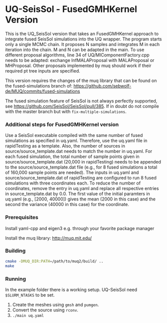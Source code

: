 # UQ-SeisSol - FusedGMHKernel Version
This is the UQ_SeisSol version that takes an FusedGMHKernel approach to integrate fused SeisSol simulations into the UQ wrapper. The program starts only a single MCMC chain. It proposes N samples and integrates M in each iteration into the chain. M and N can be adapted in the main. To use different proposal algorithms, line 34 of UQ/MIComponentFactory.cpp needs to be adapted: exchange InfMALAProposal with MALAProposal or MHProposal. Other proposals implemented by muq should work if their required pt tree inputs are specified.

This version requires the changes of the muq library that can be found on the fused-simulations branch of: https://github.com/sebwolf-de/MUQ/commits/fused-simulations

The fused simulation feature of SeisSol is not always perfectly supported, see https://github.com/SeisSol/SeisSol/pull/385. If in doubt do not compile with the master branch but with `fix-multiple-simulations`.

### Additional steps for FusedGMHKernel version
Use a SeisSol executable compiled with the same number of fused simulations as specified in uq.yaml. Therefore, use the uq.yaml file in rapidTesting as a template. Also, the number of sources in source/source_template.dat needs to match the number in uq.yaml. For each fused simulation, the total number of sample points given in source/source_template.dat (20,000 in rapidTesting) needs to be appended to the source/source_template.dat file (e.g., for 8 fused simulations a total of 160,000 sample points are needed). The inputs in uq.yaml and source/source_template.dat of rapidTesting are configured to run 8 fused simulations with three coordinates each. To reduce the number of coordinates, remove the entry in uq.yaml and replace all respective entries in source_template.dat by 0.0.
The first value of the initial paramters in uq.yaml (e.g., [2000, 40000]) gives the mean (2000 in this case) and the second the variance (40000 in this case) for the coordinate.

### Prerequisites
Install yaml-cpp and eigen3 e.g. through your favorite package manager

Install the muq library: http://muq.mit.edu/

### Building

```bash
cmake -DMUQ_DIR:PATH=/path/to/muq2/build/ ..
make
```

### Running

In the example folder there is a working setup.
UQ-SeisSol need `$SLURM_NTASKS` to be set.

1. Create the meshes using `gmsh` and `pumgen`.
2. Convert the source using `rconv`.
3. `./main uq.yaml`

